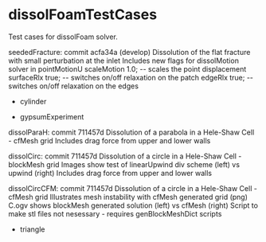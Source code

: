 # dissolFoamTestCases
Test cases for dissolFoam solver.

seededFracture: commit acfa34a (develop)
    Dissolution of the flat fracture with small perturbation at the inlet
    Includes new flags for dissolMotion solver in pointMotionU
    scaleMotion   1.0;  -- scales the point displacement
    surfaceRlx    true; -- switches on/off relaxation on the patch
    edgeRlx       true; -- switches on/off relaxation on the edges 


* cylinder


* gypsumExperiment


dissolParaH: commit 711457d
    Dissolution of a parabola in a Hele-Shaw Cell - cfMesh grid
    Includes drag force from upper and lower walls
    
dissolCirc: commit 711457d
    Dissolution of a circle in a Hele-Shaw Cell - blockMesh grid
    Images show test of linearUpwind div scheme (left) vs upwind (right)
    Includes drag force from upper and lower walls

dissolCircCFM: commit 711457d
    Dissolution of a circle in a Hele-Shaw Cell - cfMesh grid
    Illustrates mesh instability with cfMesh generated grid (png)
    C.ogv shows blockMesh generated solution (left) vs cfMesh (right)
    Script to make stl files not nesessary - requires genBlockMeshDict scripts 


* triangle


